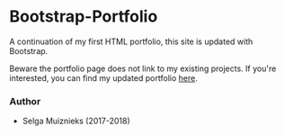 # Bootstrap-Portfolio

A continuation of my first HTML portfolio, this site is updated with Bootstrap.

Beware the portfolio page does not link to my existing projects. If you're interested, you can find my updated portfolio [here](https://smuiznieks.github.io/selga/).

### Author

- Selga Muiznieks (2017-2018)

